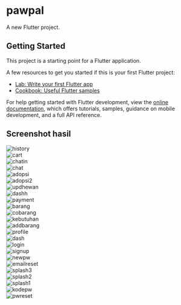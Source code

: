 # pawpal

A new Flutter project.

## Getting Started

This project is a starting point for a Flutter application.

A few resources to get you started if this is your first Flutter project:

- [Lab: Write your first Flutter app](https://docs.flutter.dev/get-started/codelab)
- [Cookbook: Useful Flutter samples](https://docs.flutter.dev/cookbook)

For help getting started with Flutter development, view the
[online documentation](https://docs.flutter.dev/), which offers tutorials,
samples, guidance on mobile development, and a full API reference.

## Screenshot hasil

![history](https://raw.githubusercontent.com/Rama19856/Tugas-akhir-Pawpal-/main/image/history.jpeg)  
![cart](https://raw.githubusercontent.com/Rama19856/Tugas-akhir-Pawpal-/main/image/cart.jpeg)  
![chatin](https://raw.githubusercontent.com/Rama19856/Tugas-akhir-Pawpal-/main/image/chatin.jpeg)  
![chat](https://raw.githubusercontent.com/Rama19856/Tugas-akhir-Pawpal-/main/image/chat.jpeg)  
![adopsi](https://raw.githubusercontent.com/Rama19856/Tugas-akhir-Pawpal-/main/image/adopsi.jpeg)  
![adopsi2](https://raw.githubusercontent.com/Rama19856/Tugas-akhir-Pawpal-/main/image/adopsi2.jpeg)  
![updhewan](https://raw.githubusercontent.com/Rama19856/Tugas-akhir-Pawpal-/main/image/updhewan.jpeg)  
![dashh](https://raw.githubusercontent.com/Rama19856/Tugas-akhir-Pawpal-/main/image/dashh.jpeg)  
![payment](https://raw.githubusercontent.com/Rama19856/Tugas-akhir-Pawpal-/main/image/payment.jpeg)  
![barang](https://raw.githubusercontent.com/Rama19856/Tugas-akhir-Pawpal-/main/image/barang.jpeg)  
![cobarang](https://raw.githubusercontent.com/Rama19856/Tugas-akhir-Pawpal-/main/image/cobarang.jpeg)  
![kebutuhan](https://raw.githubusercontent.com/Rama19856/Tugas-akhir-Pawpal-/main/image/kebutuhan.jpeg)  
![addbarang](https://raw.githubusercontent.com/Rama19856/Tugas-akhir-Pawpal-/main/image/addbarang.jpeg)  
![profile](https://raw.githubusercontent.com/Rama19856/Tugas-akhir-Pawpal-/main/image/profile.jpeg)  
![dash](https://raw.githubusercontent.com/Rama19856/Tugas-akhir-Pawpal-/main/image/dash.jpeg)  
![login](https://raw.githubusercontent.com/Rama19856/Tugas-akhir-Pawpal-/main/image/login.jpeg)  
![signup](https://raw.githubusercontent.com/Rama19856/Tugas-akhir-Pawpal-/main/image/signup.jpeg)  
![newpw](https://raw.githubusercontent.com/Rama19856/Tugas-akhir-Pawpal-/main/image/newpw.jpeg)  
![emailreset](https://raw.githubusercontent.com/Rama19856/Tugas-akhir-Pawpal-/main/image/emailreset.jpeg)  
![splash3](https://raw.githubusercontent.com/Rama19856/Tugas-akhir-Pawpal-/main/image/splash3.jpeg)  
![splash2](https://raw.githubusercontent.com/Rama19856/Tugas-akhir-Pawpal-/main/image/splash2.jpeg)  
![splash1](https://raw.githubusercontent.com/Rama19856/Tugas-akhir-Pawpal-/main/image/splash1.jpeg)  
![kodepw](https://raw.githubusercontent.com/Rama19856/Tugas-akhir-Pawpal-/main/image/kodepw.jpeg)  
![pwreset](https://raw.githubusercontent.com/Rama19856/Tugas-akhir-Pawpal-/main/image/pwreset.jpeg)
